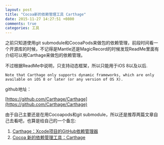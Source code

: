 ```yaml
---
layout: post
title: "Cocoa新的依赖管理工具 Carthage"
date: 2015-11-27 14:27:51 +0800
comments: true
categories: 工具
---
```


之前只知道使用git submodule和CocoaPods来做包的依赖管理，前段时间看一个开源库的时候，不记得是Mantle还是MagicRecord的时候发现ReadMe里面有介绍可以用Carthage来做包的依赖管理。

不过根据ReadMe中说明，只支持动态框架，所以只能用于iOS 8以及以后.

	Note that Carthage only supports dynamic frameworks, which are only available on iOS 8 or later (or any version of OS X).

github地址：

[https://github.com/Carthage/Carthage](https://github.com/Carthage/Carthage)

由于自己主要还是在用Cocoapods和git submodule，所以还是推荐两篇文章自己去看吧，也算是给自己的一个备忘:

1. [Carthage：Xcode项目的GitHub依赖管理器](http://www.infoq.com/cn/news/2015/05/carthage-dependency-manager)
2. [Cocoa 新的依赖管理工具：Carthage](http://www.isaced.com/post-265.html)






